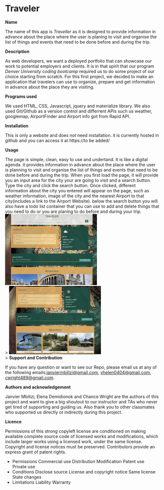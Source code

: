 # Traveler

<strong> Name </strong>

The name of this app is <i>Traveller </i> as it is designed to provide information in advance about the place where the user is planing to visit and organise the list of things and events that need to be done before and during the trip.

<strong>Description</strong>

As web developers, we want a deployed portfolio that can showcase our work to potential employers and clients. It is in that spirit that our program <i>Denver University coding bootcamp</i> required us to do some project of our choice starting from scratch. For this first project, we decided to make an application that travelers can use to organize, prepare and get information in advance about the place they are visiting.

<strong>Programs used</strong>

We used HTML, CSS, Javascript, jquery and materialize library. We also used Git/Github as a version control and differrent APIs such us weather, googlemap, AirportFinder and Airport info got from Rapid API.

<strong>Installation</strong>

This is only a website and does not need installation. it is currently hosted in github and you can access it at https://to be added/

<strong>Usage</strong>

The page is simple, clean, easy to use and undertand. It is like a digital agenda. it provides information in advance about the place where the user is planning to visit and organise the list of things and events that need to be done before and during the trip. When you first load the page, it will provide you an input area for the city your are going to visit and a search button. Type the city and click the search button. Once clicked, different information about the city you entered will appear on the page, such as weather information, image of the city and the nearest Airport to that city(includes a link to the Airport Website). below the search button you will also have a todo list container that you can use to add and delete things that you need to do or you are planing to do before and during your trip.
<img src="./assets/images/01-02-2020 13-42-37.jpg" width = 300px><br> >
<img src="./assets/images/01-02-2020 13-46-02.jpg" width = 300px><br> >
<strong>Support and Contribution</strong>

If you have any question or want to see our Repo, please email us at any of the following emails;janviermbilizi@gmail.com, vhelen0404@gmail.com, cwright489@gmail.com.

<strong>Authors and acknowledgement</strong>

Janvier Mbilizi, Elena Demidionok and Chance Wright are the authors of this project and want to give a big shoutout to our instructor and TAs who never get tired of supporting and guiding us. Also thank you to other classmates who supported us directly or indirectly during this project.

<strong>Licence</strong>

Permissions of this strong copyleft license are conditioned on making available complete source code of licensed works and modifications, which include larger works using a licensed work, under the same license. Copyright and license notices must be preserved. Contributors provide an express grant of patent rights.

- Permissions Commercial use Distribution Modification Patent use Private use
- Conditions Disclose source License and copyright notice Same license State changes
- Limitations Liability Warranty
